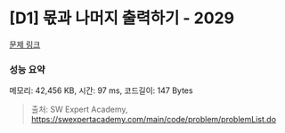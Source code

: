 # [D1] 몫과 나머지 출력하기 - 2029 

[문제 링크](https://swexpertacademy.com/main/code/problem/problemDetail.do?contestProbId=AV5QGNvKAtEDFAUq) 

### 성능 요약

메모리: 42,456 KB, 시간: 97 ms, 코드길이: 147 Bytes



> 출처: SW Expert Academy, https://swexpertacademy.com/main/code/problem/problemList.do